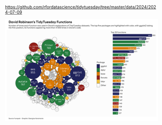 https://github.com/rfordatascience/tidytuesday/tree/master/data/2024/2024-07-09

![](plots/drob_funs.png)
